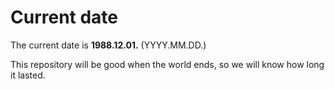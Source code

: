 # Current date

The current date is **1988.12.01.** (YYYY.MM.DD.)

This repository will be good when the world ends, so we will know how long it lasted.